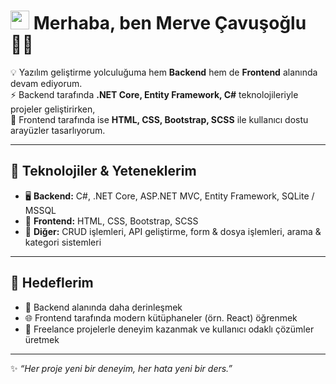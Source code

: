 # <img src="https://media.giphy.com/media/hvRJCLFzcasrR4ia7z/giphy.gif" width="30px"> Merhaba, ben Merve Çavuşoğlu 👩‍💻

💡 Yazılım geliştirme yolculuğuma hem **Backend** hem de **Frontend** alanında devam ediyorum.  
⚡ Backend tarafında **.NET Core, Entity Framework, C#** teknolojileriyle projeler geliştirirken,  
🎨 Frontend tarafında ise **HTML, CSS, Bootstrap, SCSS** ile kullanıcı dostu arayüzler tasarlıyorum.  

---

## 🔧 Teknolojiler & Yeteneklerim
- 🖥️ **Backend:** C#, .NET Core, ASP.NET MVC, Entity Framework, SQLite / MSSQL  
- 🎨 **Frontend:** HTML, CSS, Bootstrap, SCSS  
- 📂 **Diğer:** CRUD işlemleri, API geliştirme, form & dosya işlemleri, arama & kategori sistemleri  

---

## 🎯 Hedeflerim
- 🚀 Backend alanında daha derinleşmek  
- 🌐 Frontend tarafında modern kütüphaneler (örn. React) öğrenmek  
- 🤝 Freelance projelerle deneyim kazanmak ve kullanıcı odaklı çözümler üretmek  

---

✨ *“Her proje yeni bir deneyim, her hata yeni bir ders.”*  

